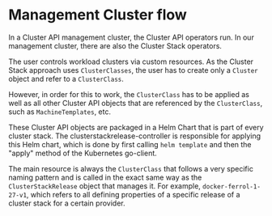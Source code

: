# Management Cluster flow

In a Cluster API management cluster, the Cluster API operators run. In our management cluster, there are also the Cluster Stack operators. 

The user controls workload clusters via custom resources. As the Cluster Stack approach uses `ClusterClasses`, the user has to create only a `Cluster` object and refer to a `ClusterClass`.

However, in order for this to work, the `ClusterClass` has to be applied as well as all other Cluster API objects that are referenced by the `ClusterClass`, such as `MachineTemplates`, etc.

These Cluster API objects are packaged in a Helm Chart that is part of every cluster stack. The clusterstackrelease-controller is responsible for applying this Helm chart, which is done by first calling `helm template` and then the "apply" method of the Kubernetes go-client. 

The main resource is always the `ClusterClass` that follows a very specific naming pattern and is called in the exact same way as the `ClusterStackRelease` object that manages it. For example, `docker-ferrol-1-27-v1`, which refers to all defining properties of a specific release of a cluster stack for a certain provider.